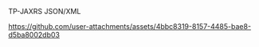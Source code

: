 TP-JAXRS
JSON/XML

https://github.com/user-attachments/assets/4bbc8319-8157-4485-bae8-d5ba8002db03

